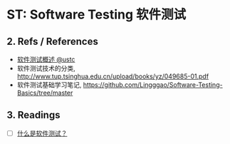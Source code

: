 # ST: Software Testing 软件测试

## 2. Refs / References

-   [软件测试概述 @ustc](http://staff.ustc.edu.cn/~sycheng/sst/lectures/ch09_Introduction_of_Software_Testing.pdf)
-   软件测试技术的分类, <http://www.tup.tsinghua.edu.cn/upload/books/yz/049685-01.pdf>
-   软件测试基础学习笔记, <https://github.com/Lingggao/Software-Testing-Basics/tree/master>

## 3. Readings

-   [ ] [什么是软件测试？](https://www.ibm.com/cn-zh/topics/software-testing)